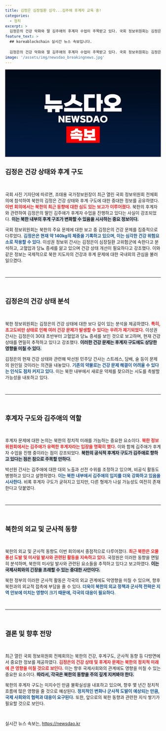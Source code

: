 ```yaml
---
title: 김정은 심장질환 심각...김주애 후계자 교육 중!
categories:
  - 정치
excerpt: >
  김정은의 건강 악화와 딸 김주애의 후계자 수업이 주목받고 있다. 국회 정보위원회는 김정은이 140kg의 초고도비만 상태로 심장질환 위험군에 속하며, 새로운 약제를 찾고 있다고 전했다. 후계 구도에서 김주애의 역할이 강조되지만, 남은 형제들의 가능성도 완전히 배제할 수 없다고 분석했다.
feature_text: >
  ## koreablockchain 실시간 뉴스 속보입니다.

  김정은의 건강 악화와 딸 김주애의 후계자 수업이 주목받고 있다. 국회 정보위원회는 김정은이 140kg의 초고도비만 상태로 심장질환 위험군에 속하며, 새로운 약제를 찾고 있다고 전했다. 후계 구도에서 김주애의 역할이 강조되지만, 남은 형제들의 가능성도 완전히 배제할 수 없다고 분석했다.
image: '/assets/img/newsdao_breakingnews.jpg'
---
```


<p><img src="/assets/img/newsdao_breakingnews.jpg" alt="koreablockchain 속보" /></p>

<h2 data-ke-size="size26">김정은 건강 상태와 후계 구도</h2>

<p data-ke-size="size16">&nbsp;</p>

<p>국회 사진 기자단에 따르면, 조태용 국가정보원장이 최근 열린 국회 정보위원회 전체회의에 참석하여 북한의 김정은 건강 상태와 후계 구도에 대한 중대한 정보를 공유하였다. <b><span style="color: #ee2323;">이번 회의에서는 북한의 최근 동향에 대한 심도 있는 보고가 이루어졌다.</span></b> 북한의 후계자와 관련하여 김정은의 딸인 김주애가 후계자 수업을 진행하고 있다는 사실이 강조되었다. <b><span style="background-color: #21538527;">이는 북한 내부의 후계 구조가 변화할 수 있음을 시사하는 중요 정보이다.</span></b> </p>

<p>국회 정보위원회는 북한의 주요 문제에 대한 보고 중 김정은의 건강 문제를 집중적으로 다루었다. <b><span style="color: #1a5490;">김정은은 현재 약 140kg의 체중을 기록하고 있으며, 이는 심각한 건강 위험요소로 작용할 수 있다.</span></b> 이성권 정보위 간사는 김정은이 심장질환 고위험군에 속한다고 분석하고, 고혈압과 당뇨 증세를 앓고 있으며 건강 상태 개선이 필요하다고 강조했다. 이와 같은 정보는 국제적으로 북한 지도자의 건강과 후계 문제에 대한 국내외의 관심을 불러일으켰다.</p>

<p data-ke-size="size16">&nbsp;</p>

<hr>

<p data-ke-size="size16">&nbsp;</p>

<h2 data-ke-size="size26">김정은의 건강 상태 분석</h2>

<p data-ke-size="size16">&nbsp;</p>

<p>북한 정보위원회는 김정은의 건강 상태에 대한 보다 깊이 있는 분석을 제공하였다. <b><span style="color: #ee2323;">특히, 초고도비만 상태로 인해 여러 건강 문제가 발생할 수 있다는 우려가 제기되었다.</span></b> 이성권 간사는 김정은이 30대 초반부터 고혈압과 당뇨 증세를 보인 것으로 보고하며, 현재 건강 상태를 면밀히 추적하고 있다고 강조했다. <b><span style="background-color: #21538527;">이러한 건강 문제는 후계자 구도에도 상당한 영향을 미칠 수 있다.</span></b> </p>

<p>김정은의 현재 건강 상태와 관련해 박선원 민주당 간사는 스트레스, 담배, 술 등이 문제의 원인일 것이라는 의견을 내놓았다. <b><span style="color: #1a5490;">기존의 약물로는 건강 문제 해결이 어려울 수 있다는 인식도 점차 커지고 있다.</span></b> 이는 북한 내부에서 새로운 약제를 찾으려는 시도를 촉발할 가능성을 내포하고 있다. </p>

<p data-ke-size="size16">&nbsp;</p>

<hr>

<p data-ke-size="size16">&nbsp;</p>

<h2 data-ke-size="size26">후계자 구도와 김주애의 역할</h2>

<p data-ke-size="size16">&nbsp;</p>

<p>후계자 문제에 대한 논의는 북한의 정치적 미래를 가늠하는 중요한 요소이다. <b><span style="color: #ee2323;">북한 정보위원회에서는 김주애가 유력한 후계자라는 입장을 명확히 했다.</span></b> 이와 함께 김주애가 후계자 수업을 진행 중이라는 점이 강조되었다. <b><span style="background-color: #21538527;">북한의 공식적 후계자 구도가 김주애로 향하고 있다는 점은 참으로 주목할 만하다.</span></b> </p>

<p>박선원 간사는 김주애에 대한 대외 노출과 선전 수위를 조정하고 있으며, 비공식 활동도 병행하고 있다고 설명하였다. <b><span style="color: #1a5490;">이는 북한 내부에서 김주애의 입지를 더욱 강화하고 있음을 시사한다.</span></b> 비록 후계자 구도가 굳혀지고 있지만, 다른 형제가 나설 가능성도 여전히 존재한다고 덧붙였다. </p>

<p data-ke-size="size16">&nbsp;</p>

<hr>

<p data-ke-size="size16">&nbsp;</p>

<h2 data-ke-size="size26">북한의 외교 및 군사적 동향</h2>

<p data-ke-size="size16">&nbsp;</p>

<p>북한의 외교 및 군사적 동향도 이번 회의에서 중점적으로 다루어졌다. <b><span style="color: #ee2323;">최근 북한은 오물 풍선 도발 및 미사일 발사와 관련된 활동을 지속하고 있다.</span></b> 국정원은 이러한 동향을 면밀히 분석하며, 북한의 미사일 발사와 관련된 요소들을 추적하고 있다고 보고하였다. <b><span style="background-color: #21538527;">이는 국제사회와의 긴장을 초래할 수 있는 중대한 사안이다.</span></b> </p>

<p>북한 정부의 이러한 군사적 활동은 각국의 외교 관계에도 악영향을 미칠 수 있으며, 향후 북한과의 외교적 접촉에 부담을 줄 수 있다. <b><span style="color: #1a5490;">더욱이 북한의 외교 정책과 군사적 전략은 지역 안보에 미치는 영향이 크기 때문에, 각국의 대응이 필요하다.</span></b></p>

<p data-ke-size="size16">&nbsp;</p>

<hr>

<p data-ke-size="size16">&nbsp;</p>

<h2 data-ke-size="size26">결론 및 향후 전망</h2>

<p data-ke-size="size16">&nbsp;</p>

<p>최근 열린 국회 정보위원회 전체회의는 북한의 건강, 후계구도, 군사적 동향 등 다방면에서 중요한 정보를 제공하였다. <b><span style="color: #ee2323;">김정은의 건강 상태 및 후계자 문제는 북한의 정치적 미래에 큰 영향을 미칠 것으로 보인다.</span></b> 이는 향후 국제사회와의 관계에도 영향을 미칠 수 있는 중요한 요소이다. <b><span style="background-color: #21538527;">따라서, 각국은 북한의 동향을 주의 깊게 지켜봐야 한다.</span></b></p>

<p>북한의 후계자 구도는 미지수인 만큼 불확실성을 내포하고 있으며, 향후 몇 년간 정치적 흐름에 많은 영향을 줄 것으로 예상된다. <b><span style="color: #1a5490;">정치적인 변화나 군사적 도발이 예상되는 만큼, 국제 사회와의 협력과 대응이 요구된다.</span></b> 또한, 앞으로의 북한 동향과 관련한 지식 쌓기가 필요할 것으로 보인다. </p>

<p data-ke-size="size16">&nbsp;</p>
실시간 뉴스 속보는, <a href="https://newsdao.kr" rel="dofollow">https://newsdao.kr</a>


